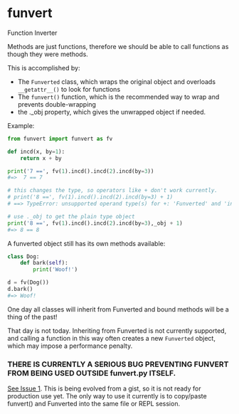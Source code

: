 # funvert
Function Inverter

Methods are just functions, therefore we should be able to call functions as though they were methods.

This is accomplished by:

* The `Funverted` class, which wraps the original object and overloads `__getattr__()` to look for functions
* The `funvert()` function, which is the recommended way to wrap and prevents double-wrapping
* the ._obj property, which gives the unwrapped object if needed.


Example:

```python
from funvert import funvert as fv

def incd(x, by=1):
    return x + by

print('7 ==', fv(1).incd().incd(2).incd(by=3))
#=>  7 == 7

# this changes the type, so operators like + don't work currently.
# print('8 ==', fv(1).incd().incd(2).incd(by=3) + 1)
# ==> TypeError: unsupported operand type(s) for +: 'Funverted' and 'int'

# use ._obj to get the plain type object
print('8 ==', fv(1).incd().incd(2).incd(by=3),_obj + 1)
#=> 8 == 8
```

A funverted object still has its own methods available:

```python
class Dog:
    def bark(self):
        print('Woof!')

d = fv(Dog())
d.bark()
#=> Woof!
```

One day all classes will inherit from Funverted and bound methods will be a thing of the past!

That day is not today.  Inheriting from Funverted is not currently supported, and calling a function in this way often creates a new `Funverted` object, which may impose a performance penalty.

### THERE IS CURRENTLY A SERIOUS BUG PREVENTING FUNVERT FROM BEING USED OUTSIDE funvert.py ITSELF.
[See Issue 1](https://github.com/dmoney/funvert/issues/1).
This is being evolved from a gist, so it is not ready for production use yet.  The only way to use it currently is to copy/paste funvert() and Funverted into the same file or REPL session.
